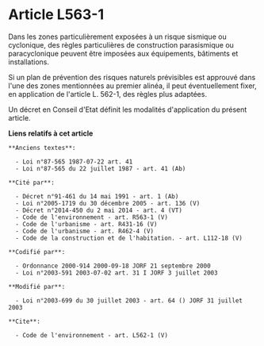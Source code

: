 # Article L563-1

Dans les zones particulièrement exposées à un risque sismique ou cyclonique, des règles particulières de construction
parasismique ou paracyclonique peuvent être imposées aux équipements, bâtiments et installations. 

Si un plan de prévention des risques naturels prévisibles est approuvé dans l'une des zones mentionnées au premier alinéa, il
peut éventuellement fixer, en application de l'article L. 562-1, des règles plus adaptées. 

Un décret en Conseil d'Etat définit les modalités d'application du présent article.

**Liens relatifs à cet article**

	**Anciens textes**:

	  - Loi n°87-565 1987-07-22 art. 41
	  - Loi n°87-565 du 22 juillet 1987 - art. 41 (Ab)

	**Cité par**:

	  - Décret n°91-461 du 14 mai 1991 - art. 1 (Ab)
	  - Loi n°2005-1719 du 30 décembre 2005 - art. 136 (V)
	  - Décret n°2014-450 du 2 mai 2014 - art. 4 (VT)
	  - Code de l'environnement - art. R563-1 (V)
	  - Code de l'urbanisme - art. R431-16 (V)
	  - Code de l'urbanisme - art. R462-4 (V)
	  - Code de la construction et de l'habitation. - art. L112-18 (V)

	**Codifié par**:

	  - Ordonnance 2000-914 2000-09-18 JORF 21 septembre 2000
	  - Loi n°2003-591 2003-07-02 art. 31 I JORF 3 juillet 2003

	**Modifié par**:

	  - Loi n°2003-699 du 30 juillet 2003 - art. 64 () JORF 31 juillet 2003

	**Cite**:

	  - Code de l'environnement - art. L562-1 (V)
